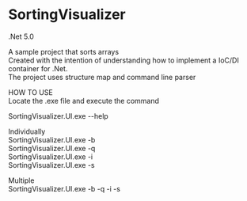 # SortingVisualizer

.Net 5.0

A sample project that sorts arrays \
Created with the intention of understanding how to implement a IoC/DI container for .Net. \
The project uses structure map and command line parser


HOW TO USE \
Locate the .exe file and execute the command 

SortingVisualizer.UI.exe --help 

Individually \
SortingVisualizer.UI.exe -b \
SortingVisualizer.UI.exe -q \
SortingVisualizer.UI.exe -i \
SortingVisualizer.UI.exe -s 

Multiple \
SortingVisualizer.UI.exe -b -q -i -s  
